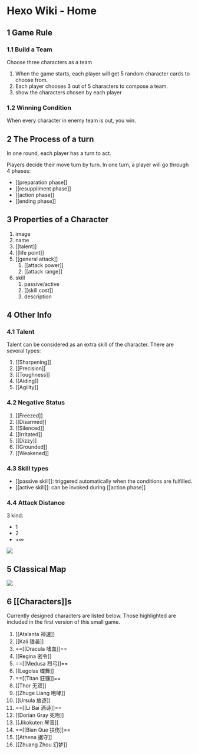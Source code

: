 # Hexo Wiki - Home

## 1 Game Rule

### 1.1 Build a Team

Choose three characters as a team

1. When the game starts, each player will get 5 random character cards to choose from.
2. Each player chooses 3 out of 5 characters to compose a team.
3. show the characters chosen by each player

### 1.2 Winning Condition

When every character in enemy team is out, you win.

## 2 The Process of a turn

In one round, each player has a turn to act.

Players decide their move turn by turn. In one turn, a player will go through 4 phases:

- [[preparation phase]]
- [[resuppliment phase]]
- [[action phase]]
- [[ending phase]]

## 3 Properties of a Character

1. image
2. name
3. [[talent]]
4. [[life point]]
5. [[general attack]]
   1. [[attack power]]
   2. [[attack range]]
6. skill
   1. passive/active
   2. [[skill cost]]
   3. description

## 4 Other Info

### 4.1 Talent

Talent can be considered as an extra skill of the character. There are several types:

1. [[Sharpening]]
2. [[Precision]]
3. [[Toughness]]
4. [[Aiding]]
5. [[Agility]]

### 4.2 Negative Status

1. [[Freezed]]
1. [[Disarmed]]
1. [[Silenced]]
1. [[Irritated]]
1. [[Dizzy]]
1. [[Grounded]]
1. [[Weakened]]

### 4.3 Skill types

- [[passive skill]]: triggered automatically when the conditions are fulfilled.
- [[active skill]]: can be invoked during [[action phase]]

### 4.4 Attack Distance

3 kind:

- 1
- 2
- $+\infty$

![](https://imgsa.baidu.com/forum/w%3D580/sign=67ee02ea7d8da9774e2f86238050f872/faa9ededab64034f558e03dfa1c379310b551d7e.jpg)

## 5 Classical Map

![](https://imgsa.baidu.com/forum/w%3D580/sign=dcdb9cf100f41bd5da53e8fc61d881a0/8a95893df8dcd1001b6483fb7c8b4710bb122fc6.jpg)

## 6 [[Characters]]s

Currently designed characters are listed below. Those highlighted are included in the first version of this small game.

1. [[Atalanta 神速]]
2. [[Kali 狼袭]]
3. ==[[Dracula 嗜血]]==
4. [[Regina 密令]]
5. ==[[Medusa 烈弓]]==
6. [[Legolas 蝶舞]]
7. ==[[Titan 狂镰]]==
8. [[Thor 无双]]
9. [[Zhuge Liang 咆哮]]
10. [[Ursula 放逐]]
11. ==[[Li Bai 酒诗]]==
12. [[Dorian Gray 死吻]]
13. [[Jikokuten 琴音]]
14. ==[[Bian Que 扶伤]]==
15. [[Athena 据守]]
16. [[Zhuang Zhou 幻梦]]
